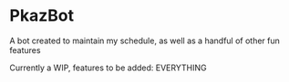 # PkazBot
A bot created to maintain my schedule, as well as a handful of other fun features

Currently a WIP, features to be added: EVERYTHING
